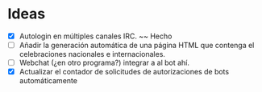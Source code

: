 # Ideas

- [x] Autologin en múltiples canales IRC. ~~ Hecho
- [ ] Añadir la generación automática de una página HTML que contenga el celebraciones nacionales e internacionales.
- [ ] Webchat (¿en otro programa?) integrar a al bot ahí.
- [x] Actualizar el contador de solicitudes de autorizaciones de bots automáticamente
